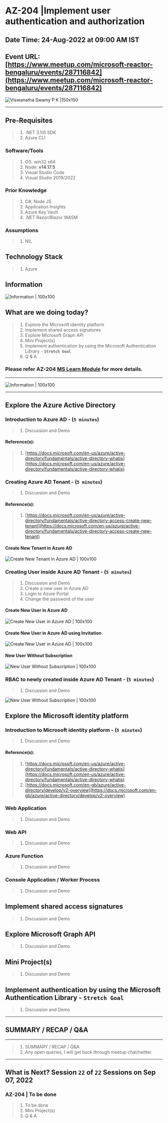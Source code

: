 # AZ-204 |Implement user authentication and authorization

## Date Time: 24-Aug-2022 at 09:00 AM IST

## Event URL: [https://www.meetup.com/microsoft-reactor-bengaluru/events/287116842](https://www.meetup.com/microsoft-reactor-bengaluru/events/287116842)

![Viswanatha Swamy P K |150x150](./Documentation/Images/ViswanathaSwamyPK.PNG)

---

## Pre-Requisites

> 1. .NET 3.1/6 SDK
> 1. Azure CLI

### Software/Tools

> 1. OS: win32 x64
> 1. Node: **v14.17.5**
> 1. Visual Studio Code
> 1. Visual Studio 2019/2022

### Prior Knowledge

> 1. C#, Node JS
> 1. Application Insights
> 1. Azure Key Vault
> 1. .NET Razor/Blazor WASM

### Assumptions

> 1. NIL

## Technology Stack

> 1. Azure

## Information

![Information | 100x100](./Documentation/Images/Information.PNG)

## What are we doing today?

> 1. Explore the Microsoft identity platform
> 1. Implement shared access signatures
> 1. Explore Microsoft Graph API
> 1. Mini Project(s)
> 1. Implement authentication by using the Microsoft Authentication Library - **`Stretch Goal`**
> 1. Q & A

### Please refer AZ-204 [**MS Learn Module**](https://aka.ms/AZ-204-Authentication) for more details.

---

![Information | 100x100](./Documentation/Images/SeatBelt.PNG)

---

## Explore the Azure Active Directory

### Introduction to Azure AD - (`5 minutes`)

> 1. Discussion and Demo

#### Reference(s):

> 1. [https://docs.microsoft.com/en-us/azure/active-directory/fundamentals/active-directory-whatis](https://docs.microsoft.com/en-us/azure/active-directory/fundamentals/active-directory-whatis)

### Creating Azure AD Tenant - (`5 minutes`)

> 1. Discussion and Demo

#### Reference(s):

> 1. [https://docs.microsoft.com/en-us/azure/active-directory/fundamentals/active-directory-access-create-new-tenant](https://docs.microsoft.com/en-us/azure/active-directory/fundamentals/active-directory-access-create-new-tenant)

#### Create New Tenant in Azure AD

![Create New Tenant in Azure AD | 100x100](./Documentation/Images/CreateNewTenant.PNG)

### Creating User inside Azure AD Tenant - (`5 minutes`)

> 1. Discussion and Demo
> 1. Create a new user in Azure AD
> 1. Login to Azure Portal
> 1. Change the password of the user

#### Create New User in Azure AD

![Create New User in Azure AD | 100x100](./Documentation/Images/CreateNewUser.PNG)

#### Create New User in Azure AD using Invitation

![Create New User in Azure AD | 100x100](./Documentation/Images/CreateNewUser_1.PNG)

#### New User Without Subscription

![New User Without Subscription | 100x100](./Documentation/Images/NewUser_WithoutSubscription.PNG)

### RBAC to newly created inside Azure AD Tenant - (`5 minutes`)

> 1. Discussion and Demo

![New User Without Subscription | 100x100](./Documentation/Images/RABCForNewUser.PNG)

## Explore the Microsoft identity platform

### Introduction to Microsoft identity platform - (`5 minutes`)

> 1. Discussion and Demo

#### Reference(s):

> 1. [https://docs.microsoft.com/en-us/azure/active-directory/fundamentals/active-directory-whatis](https://docs.microsoft.com/en-us/azure/active-directory/fundamentals/active-directory-whatis)
> 1. [https://docs.microsoft.com/en-gb/azure/active-directory/develop/v2-overview](https://docs.microsoft.com/en-gb/azure/active-directory/develop/v2-overview)

### Web Application

> 1. Discussion and Demo

### Web API

> 1. Discussion and Demo

### Azure Function

> 1. Discussion and Demo

### Console Application / Worker Process

> 1. Discussion and Demo

## Implement shared access signatures

> 1. Discussion and Demo

## Explore Microsoft Graph API

> 1. Discussion and Demo

## Mini Project(s)

> 1. Discussion and Demo

## Implement authentication by using the Microsoft Authentication Library - **`Stretch Goal`**

> 1. Discussion and Demo

---

## SUMMARY / RECAP / Q&A

---

> 1. SUMMARY / RECAP / Q&A
> 2. Any open queries, I will get back through meetup chat/twitter.

---

## What is Next? Session `22` of `22` Sessions on Sep 07, 2022

### AZ-204 | To be done

> 1. To be done
> 1. Mini Project(s)
> 1. Q & A
